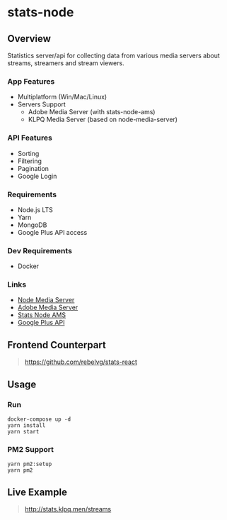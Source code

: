 # stats-node

## Overview

Statistics server/api for collecting data from various media servers about streams, streamers and stream viewers.

### App Features

- Multiplatform (Win/Mac/Linux)
- Servers Support
  - Adobe Media Server (with stats-node-ams)
  - KLPQ Media Server (based on node-media-server)

### API Features

- Sorting
- Filtering
- Pagination
- Google Login

### Requirements

- Node.js LTS
- Yarn
- MongoDB
- Google Plus API access

### Dev Requirements

- Docker

### Links

- [Node Media Server](https://github.com/rebelvg/stream-service)
- [Adobe Media Server](http://www.adobe.com/products/adobe-media-server-family.html)
- [Stats Node AMS](https://github.com/rebelvg/stats-node-ams)
- [Google Plus API](https://console.developers.google.com/apis/library/plus.googleapis.com)

## Frontend Counterpart

> https://github.com/rebelvg/stats-react

## Usage

### Run

```
docker-compose up -d
yarn install
yarn start
```

### PM2 Support

```
yarn pm2:setup
yarn pm2
```

## Live Example

> http://stats.klpq.men/streams
